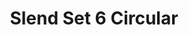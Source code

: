 ---
title: Slend Set 6 Circular
image_primary: img/SLEND_SET6_Suspension_Negro_Ambiente.jpg
description: "SLEND%u2019S%20main%20goal%20is%20to%20make%20spaces%20elegant%20throughout%20slim%20and%A0delicate%20shapes.%20These%20lights%20have%20three%20different%20formats%20which%A0can%20be%20combined%20as%20desired%2C%20acheiving%20a%20large%20range%20of%20applications.%20We%20can%20show%20them%20individually%20or%20grouped%20in%20different%20heights.%20Slend%20is%20made%20out%20of%20spun%20aluminum%20and%20includes%20the%20led%20bulb%20inside%2C%A0which%20can%20be%20easily%20replaced.%20The%20direct%20light%20and%20the%20bulb%20with%20a%A0100%BA%20light%20opening%20makes%20Slend%20an%20excellent%20choice%20for%20spaces%20and%A0objects%20we%20want%20to%20light%20up%20%28restaurant%20tables%2C%20store%20counters%2C%A0stairwells%u2026%29.%0A%0A"
designer: Christophe Mathieu
image_thumb: img/Slend-01_1x1.jpg
href: https://www.bover.es/en/lamp/slend-set-6-circular/
tags: 
  - bover
  - Indoor
  - Pendant
  - indoor-lamps
category: indoor-lamps
subtitle: 
manufacturer: Bover
slug: /manufacturers/bover/indoor-lamps/christophe-mathieu-slend-set-6-circular
---
